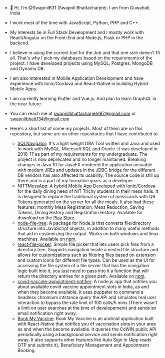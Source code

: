 - 👋 Hi, I’m @SwapnilB31 (Swapnil Bhattacharjee). I am from Guwahati, India

- I work most of the time with JavaScript, Python, PHP and C++.
- My interests lie in Full Stack Development and I mostly work with React/Angular on the Front-End and Node.js, Flask or PHP in the backend.
- I believe in using the correct tool for the Job and that one size doesn't fit all. That's why I pick my databases based on the requirements of the project. I have developed projects using MySQL, Postgres, MongoDB and Dynamo DB.
- I am also interested in Mobile Application Development and have experience with Ionic/Cordova and React-Native in building Hybrid Mobile Apps.
- I am currently learning Flutter and Vue.js. And plan to learn GraphQL in the near future.
- You can reach me at [swapnilbhattacharjee187@gmail.com](mailto:swapnilbhattacharjee187@gmail.com) or [swapnilbhatt134@gmail.com](swapnilbhatt134@gmail.com)
- Here's a short list of some my projects. Most of them are on this repository, but some are on other repositories that I have contributed to.
  * [SQLNavigator](https://github.com/SwapnilB31/SQLNavigator): It's a light weight DBA Tool written and Java and used to work with MySQL, Microsoft SQL and Oracle. It was developed in 2016-17 as part of my requirements for my undergraduate. The project is now deprecated and no longer maintained. Breaking changes in Java 10 for JavaFX rendered the application unsuable with modern JREs and updates in the JDBC bridge for the different DB vendors has also affected its usability. The source code is still up there and is a part of my formative years as a developer.
  * [NITTMessApp](https://github.com/NITTMessApp/MessApp): A hybrid Mobile App Developed with Ionic/Cordova for the daily dining need of NIT Trichy students in their mess halls. It is designed to replace the traditional system of messcards with QR Tokens generated on the server for all the meals. It also had these features: monthly Mess Registration, Mess Reduction, Saving Tokens, Dining History and Registration History. Available for download on the [Play Store](https://play.google.com/store/apps/details?id=com.nitt.mess1&hl=en).
  * [node-file-tree](https://github.com/SwapnilB31/node-file-tree): A package for Node.js that converts file/directory structure into JavaScript objects, in addition to many useful methods that aid in customizing the output. Works on both windows and linux machines. Available on [npm](https://www.npmjs.com/package/node-file-tree-explorer).
  * [react-file-picker](https://github.com/SwapnilB31/react-file-picker): Simple file picker that lets users pick files from a directory tree. Supports navigation inside a nested file structure and allows for customizations such as filtering files based on extension and custom icons for different file types. Can be used as the UI for accessing the file system of a file server that has the navigation logic built into it, you just need to pass into it a function that will return the directory entries for a given path. Available on [npm](https://www.npmjs.com/package/react-file-picker-ui).
  * [covid-vaccine-appointment-notifier](https://github.com/SwapnilB31/covid-vaccine-appointment-notifier): A node.js app that notifies you about available covid vaccine appointment slots in India, as and when they become available. It uses puppeter to command a headless chromium intstance query the API and simulates real user interaction to bypass the rate limit of 100 calls/5 mins (There wasn't a limit on user searches at the time of developement) and sends an email notification right away. 
  * [Book My Vaccine](https://github.com/SwapnilB31/BookMyVaccine): Book My Vaccine is an android application built with React-Native that notifies you of vaccination 
slots in your area as and when the become available. It queries the CoWIN public API periodically 
using a background service and sends notification right away. It also supports other features like 
Auto Sign In (App reads OTP and submits it), Beneficiary Management and Appointment Booking.


<!---
- 👀 I’m interested in ...
- 🌱 I’m currently learning ...
- 💞️ I’m looking to collaborate on ...
- 📫 How to reach me ...
--->

<!---
SwapnilB31/SwapnilB31 is a ✨ special ✨ repository because its `README.md` (this file) appears on your GitHub profile.
You can click the Preview link to take a look at your changes.
--->
